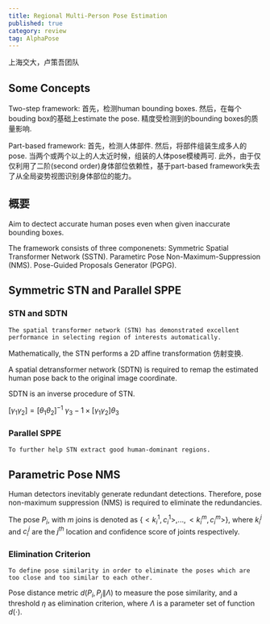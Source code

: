 ```yaml
---
title: Regional Multi-Person Pose Estimation 
published: true
category: review
tag: AlphaPose 
---
```

上海交大，卢策吾团队

## Some Concepts

Two-step framework: 首先，检测human bounding boxes. 然后，在每个bouding box的基础上estimate the pose.
精度受检测到的bounding boxes的质量影响.


Part-based framework: 首先，检测人体部件. 然后，将部件组装生成多人的pose.
当两个或两个以上的人太近时候，组装的人体pose模棱两可. 此外，由于仅仅利用了二阶(second order)身体部位依赖性，基于part-based framework失去了从全局姿势视图识别身体部位的能力。

## 概要

Aim to dectect accurate human poses even when given inaccurate bounding boxes. 

The framework consists of three componenets: Symmetric Spatial Transformer Network (SSTN).
Parametirc Pose Non-Maximum-Suppression (NMS). Pose-Guided Proposals Generator (PGPG).

## Symmetric STN and Parallel SPPE

### STN and SDTN

`The spatial transformer network (STN) has demonstrated excellent performance in selecting region of interests automatically.`


Mathematically, the STN performs a 2D affine transformation 仿射变换.

A spatial detransformer network (SDTN) is required to remap the estimated human pose back to the original image coordinate.

SDTN is an inverse procedure of STN.

$[\gamma_1 \gamma_2]=[\theta_1 \theta_2]^{-1}$
$\gamma_3 -1 \times [\gamma_1 \gamma_2]\theta_3$

### Parallel SPPE

`To further help STN extract good human-dominant regions.` 


## Parametric Pose NMS

Human detectors inevitably generate redundant detections. Therefore, pose non-maximum suppression (NMS) is required to eliminate the redundancies. 

The pose $P_i$, with $m$ joins is denoted as {$<k_i^1, c_i^1>, ..., <k_i^m, c_i^m>$}, where $k_i^j$  and $c_i^j$ are the $j^{th}$ location and confidence score of joints respectively.


### Elimination Criterion 

`To define pose similarity in order to eliminate the poses which are too close and too similar to each other.`

Pose distance metric $d(P_i, P_j\|\Lambda)$ to measure the pose similarity, and a threshold $\eta$ as elimination criterion, where $\Lambda$ is a parameter set of function $d(\cdot)$.